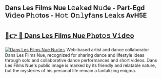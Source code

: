 ## Dans Les Films Nue L𝚎a𝚔ed N𝚞𝚍e - Part-Egd Vi𝚍𝚎o P𝚑𝚘tos - H𝚘𝚝 O𝚗𝚕yf𝚊ns L𝚎a𝚔s AvH5E

# <h2><a href="http://kf2oaoz.oniu.top/?m=Dans+Les+Films+Nue">🔗👉 🔴 Dans Les Films Nue P𝚑ot𝚘𝚜 V𝚒d𝚎o</a></h2>

[![Dans Les Films Nue Nu𝚍e𝚜](https://i.imgur.com/0qMVB7G.gif)](http://kf2oaoz.oniu.top/?m=Dans+Les+Films+Nue)
Web-based artist and dance collaborator Dans Les Films Nue, recognized for sharing dance and lifestyle ideas through solo and collaborative dance performances and short videos. Dans Les Films Nue's public image is marked by its friendly and relatable nature, but the mysteries of his personal life remain a tantalizing enigma.  
